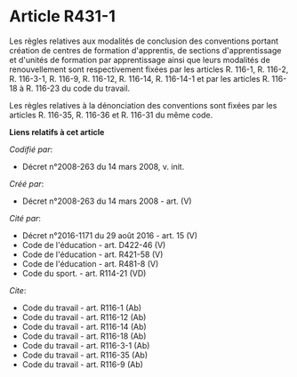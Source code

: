 # Article R431-1

Les règles relatives aux modalités de conclusion des conventions portant création de centres de formation d'apprentis, de
sections d'apprentissage et d'unités de formation par apprentissage ainsi que leurs modalités de renouvellement sont
respectivement fixées par les articles R. 116-1, R. 116-2, R. 116-3-1, R. 116-9, R. 116-12, R. 116-14, R. 116-14-1 et par les
articles R. 116-18 à R. 116-23 du code du travail. 

Les règles relatives à la dénonciation des conventions sont fixées par les articles R. 116-35, R. 116-36 et R. 116-31 du même
code.

**Liens relatifs à cet article**

_Codifié par_:

  - Décret n°2008-263 du 14 mars 2008, v. init.

_Créé par_:

  - Décret n°2008-263 du 14 mars 2008 - art. (V)

_Cité par_:

  - Décret n°2016-1171 du 29 août 2016 - art. 15 (V)
  - Code de l'éducation - art. D422-46 (V)
  - Code de l'éducation - art. R421-58 (V)
  - Code de l'éducation - art. R481-8 (V)
  - Code du sport. - art. R114-21 (VD)

_Cite_:

  - Code du travail - art. R116-1 (Ab)
  - Code du travail - art. R116-12 (Ab)
  - Code du travail - art. R116-14 (Ab)
  - Code du travail - art. R116-18 (Ab)
  - Code du travail - art. R116-3-1 (Ab)
  - Code du travail - art. R116-35 (Ab)
  - Code du travail - art. R116-9 (Ab)
